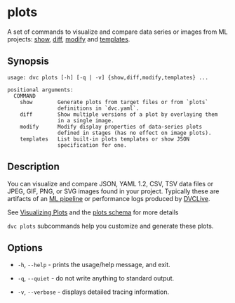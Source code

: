 # plots

A set of commands to visualize and compare data series or images from ML
projects: [show](/doc/command-reference/plots/show),
[diff](/doc/command-reference/plots/diff),
[modify](/doc/command-reference/plots/modify) and
[templates](/doc/command-reference/plots/templates).

## Synopsis

```usage
usage: dvc plots [-h] [-q | -v] {show,diff,modify,templates} ...

positional arguments:
  COMMAND
    show        Generate plots from target files or from `plots`
                definitions in `dvc.yaml`.
    diff        Show multiple versions of a plot by overlaying them
                in a single image.
    modify      Modify display properties of data-series plots
                defined in stages (has no effect on image plots).
    templates   List built-in plots templates or show JSON
                specification for one.
```

## Description

You can visualize and compare JSON, YAML 1.2, CSV, TSV data files or JPEG, GIF,
PNG, or SVG images found in your project. Typically these are artifacts of an
[ML pipeline] or performance logs produced by [DVCLive].

[ml pipeline]: /doc/start/data-management/data-pipelines
[dvclive]: /doc/dvclive

<admon icon="book">

See [Visualizing Plots] and the [plots schema] for more details

[visualizing plots]: /doc/user-guide/experiment-management/visualizing-plots
[plots schema]: /doc/user-guide/project-structure/dvcyaml-files#plots

</admon>

`dvc plots` subcommands help you customize and generate these plots.

## Options

- `-h`, `--help` - prints the usage/help message, and exit.

- `-q`, `--quiet` - do not write anything to standard output.

- `-v`, `--verbose` - displays detailed tracing information.
